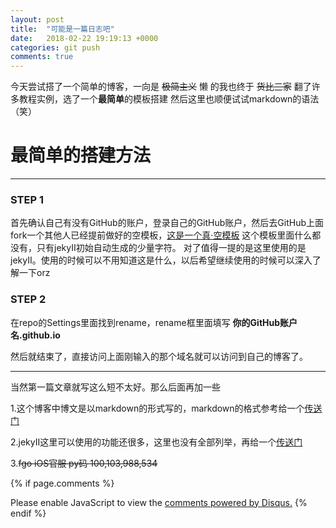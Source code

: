 ```yaml
---
layout: post
title:  "可能是一篇日志吧"
date:   2018-02-22 19:19:13 +0000
categories: git push
comments: true
---
```

今天尝试搭了一个简单的博客，一向是 ~~极简主义~~ 懒 的我也终于 ~~货比三家~~ 翻了许多教程实例，选了一个**最简单**的模板搭建
然后这里也顺便试试markdown的语法（笑）

# 最简单的搭建方法
---

### STEP 1
首先确认自己有没有GitHub的账户，登录自己的GitHub账户，然后去GitHub上面fork一个其他人已经提前做好的空模板，[这是一个真·空模板][empty]
这个模板里面什么都没有，只有jekyII初始自动生成的少量字符。
对了值得一提的是这里使用的是jekyII。使用的时候可以不用知道这是什么，以后希望继续使用的时候可以深入了解一下orz
### STEP 2
在repo的Settings里面找到rename，rename框里面填写
**你的GitHub账户名.github.io**

然后就结束了，直接访问上面刚输入的那个域名就可以访问到自己的博客了。

---
当然第一篇文章就写这么短不太好。那么后面再加一些

1.这个博客中博文是以markdown的形式写的，markdown的格式参考给一个[传送门][url1]

2.jekyII这里可以使用的功能还很多，这里也没有全部列举，再给一个[传送门][url2]

3.~~fgo iOS官服 py码 100,103,988,534~~

[empty]: https://github.com/lizer/jekyll-blog
[url1]:   https://www.jianshu.com/p/cd044443a1a6
[url2]:https://lizer.github.io/2017/03/03/%E4%B8%89%E5%88%86%E9%92%9F%E5%9C%A8github%E4%B8%8A%E6%9E%B6%E5%A5%BD%E5%8D%9A%E5%AE%A2.html



{% if page.comments %}
<div id="disqus_thread"></div>
<script>

/**
*  RECOMMENDED CONFIGURATION VARIABLES: EDIT AND UNCOMMENT THE SECTION BELOW TO INSERT DYNAMIC VALUES FROM YOUR PLATFORM OR CMS.
*  LEARN WHY DEFINING THESE VARIABLES IS IMPORTANT: https://disqus.com/admin/universalcode/#configuration-variables*/
/*
var disqus_config = function () {
this.page.url = PAGE_URL;  // Replace PAGE_URL with your page's canonical URL variable
this.page.identifier = PAGE_IDENTIFIER; // Replace PAGE_IDENTIFIER with your page's unique identifier variable
};
*/
(function() { // DON'T EDIT BELOW THIS LINE
var d = document, s = d.createElement('script');
s.src = 'https://https-psycholsc-github-io.disqus.com/embed.js';
s.setAttribute('data-timestamp', +new Date());
(d.head || d.body).appendChild(s);
})();
</script>
<noscript>Please enable JavaScript to view the <a href="https://disqus.com/?ref_noscript">comments powered by Disqus.</a></noscript>
{% endif %}